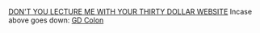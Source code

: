 [DON'T YOU LECTURE ME WITH YOUR THIRTY DOLLAR WEBSITE](https://thirtydollar.website/) Incase above goes down:
[GD Colon](https://gdcolon.com/?f=30)
